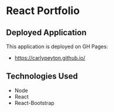 # React Portfolio

## Deployed Application
This application is deployed on GH Pages:
* https://carlypeyton.github.io/

## Technologies Used
* Node
* React
* React-Bootstrap





